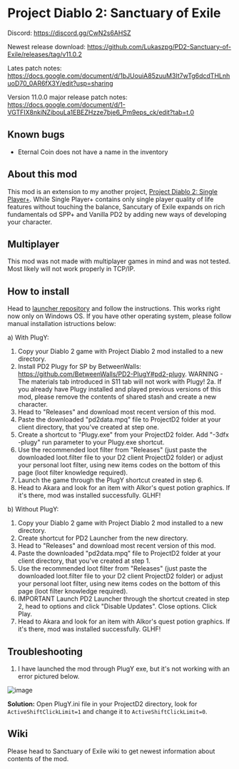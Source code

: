 
# Project Diablo 2: Sanctuary of Exile

Discord: https://discord.gg/CwN2s6AHSZ

Newest release download: https://github.com/Lukaszpg/PD2-Sanctuary-of-Exile/releases/tag/v11.0.2

Lates patch notes: https://docs.google.com/document/d/1bJUouiA85zuuM3It7wTg6dcdTHLnhuoD70_0AR6fX3Y/edit?usp=sharing

Version 11.0.0 major release patch notes: https://docs.google.com/document/d/1-VGTFIX8nkiNZibouLa1EBEZHzze7bje6_Pm9eps_ck/edit?tab=t.0

## Known bugs

* Eternal Coin does not have a name in the inventory

## About this mod

This mod is an extension to my another project, [Project Diablo 2: Single Player+](https://github.com/Lukaszpg/PD2-Single-Player-Plus-mod). While Single Player+ contains only single player quality of life features without touching the balance, Sancutary of Exile expands on rich fundamentals od SPP+ and Vanilla PD2 by adding new ways of developing your character.

## Multiplayer

This mod was not made with multiplayer games in mind and was not tested. Most likely will not work properly in TCP/IP.

## How to install

Head to [launcher repository](https://github.com/Lukaszpg/pd2-sanctuary-of-exile-launcher) and follow the instructions. This works right now only on Windows OS. If you have other operating system, please follow manual installation istructions below: 

a) With PlugY:

1. Copy your Diablo 2 game with Project Diablo 2 mod installed to a new directory.
2. Install PD2 Plugy for SP by BetweenWalls: https://github.com/BetweenWalls/PD2-PlugY#pd2-plugy. WARNING - The materials tab introduced in S11 tab will not work with Plugy! 2a. If you already have Plugy installed and played previous versions of this mod, please remove the contents of shared stash and create a new character.
3. Head to "Releases" and download most recent version of this mod.
4. Paste the downloaded "pd2data.mpq" file to ProjectD2 folder at your client directory, that you've created at step one.
5. Create a shortcut to "Plugy.exe" from your ProjectD2 folder. Add "-3dfx -plugy" run parameter to your Plugy.exe shortcut.
6. Use the recommended loot filter from "Releases" (just paste the downloaded loot.filter file to your D2 client ProjectD2 folder) or adjust your personal loot filter, using new items codes on the bottom of this page (loot filter knowledge required).
7. Launch the game through the PlugY shortcut created in step 6.
8. Head to Akara and look for an item with Alkor's quest potion graphics. If it's there, mod was installed successfully. GLHF!

b) Without PlugY:

1. Copy your Diablo 2 game with Project Diablo 2 mod installed to a new directory.
2. Create shortcut for PD2 Launcher from the new directory.
3. Head to "Releases" and download most recent version of this mod.
4. Paste the downloaded "pd2data.mpq" file to ProjectD2 folder at your client directory, that you've created at step 1.
5. Use the recommended loot filter from "Releases" (just paste the downloaded loot.filter file to your D2 client ProjectD2 folder) or adjust your personal loot filter, using new items codes on the bottom of this page (loot filter knowledge required).
6. IMPORTANT Launch PD2 Launcher through the shortcut created in step 2, head to options and click "Disable Updates". Close options. Click Play.
7. Head to Akara and look for an item with Alkor's quest potion graphics. If it's there, mod was installed successfully. GLHF!

## Troubleshooting

1. I have launched the mod through PlugY exe, but it's not working with an error pictured below.

![image](https://github.com/user-attachments/assets/5147e3cc-6e4b-49cd-9a65-bee7476d7dfb)

**Solution:** Open PlugY.ini file in your ProjectD2 directory, look for `ActiveShiftClickLimit=1` and change it to `ActiveShiftClickLimit=0`. 
  
## Wiki

Please head to Sanctuary of Exile wiki to get newest information about contents of the mod.



